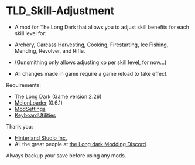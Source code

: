 # TLD_Skill-Adjustment

- A mod for The Long Dark that allows you to adjust skill benefits for each skill level for:
- Archery, Carcass Harvesting, Cooking, Firestarting, Ice Fishing, Mending, Revolver, and Rifle.
- (Gunsmithing only allows adjusting xp per skill level, for now...)

- All changes made in game require a game reload to take effect.

Requirements:
- [The Long Dark](https://www.thelongdark.com/) (Game version 2.26)
- [MelonLoader](https://github.com/LavaGang/MelonLoader/) (0.6.1)
- [ModSettings](https://github.com/DigitalzombieTLD/ModSettings/releases/)
- [KeyboardUtilities](https://github.com/ds5678/KeyboardUtilities/releases)

Thank you:

- [Hinterland Studio Inc.](https://hinterlandgames.com/)
- All the great people at [the Long dark Modding Discord](https://discord.com/channels/322211727192358914/371713326725726209)

Always backup your save before using any mods.
